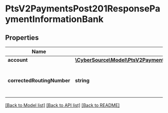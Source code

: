 # PtsV2PaymentsPost201ResponsePaymentInformationBank

## Properties
Name | Type | Description | Notes
------------ | ------------- | ------------- | -------------
**account** | [**\CyberSource\Model\PtsV2PaymentsPost201ResponsePaymentInformationBankAccount**](PtsV2PaymentsPost201ResponsePaymentInformationBankAccount.md) |  | [optional] 
**correctedRoutingNumber** | **string** | The description for this field is not available. | [optional] 

[[Back to Model list]](../README.md#documentation-for-models) [[Back to API list]](../README.md#documentation-for-api-endpoints) [[Back to README]](../README.md)


